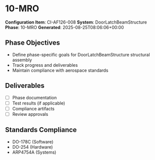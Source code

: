 # 10-MRO

**Configuration Item**: CI-AF126-008
**System**: DoorLatchBeamStructure
**Phase**: 10-MRO
**Generated**: 2025-08-25T08:06:06+00:00

## Phase Objectives
- Define phase-specific goals for DoorLatchBeamStructure structural assembly
- Track progress and deliverables
- Maintain compliance with aerospace standards

## Deliverables
- [ ] Phase documentation
- [ ] Test results (if applicable)
- [ ] Compliance artifacts
- [ ] Review approvals

## Standards Compliance
- DO-178C (Software)
- DO-254 (Hardware)
- ARP4754A (Systems)

